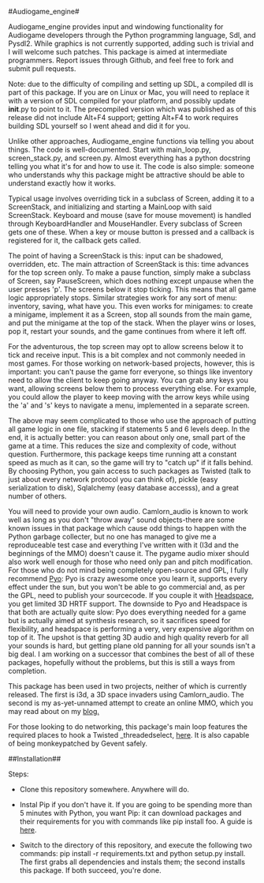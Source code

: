 #Audiogame_engine#

Audiogame_engine provides input and windowing functionality for Audiogame developers through the Python programming language, Sdl, and Pysdl2.  While graphics is not currently supported, adding such is trivial and I will welcome such patches.  This package is aimed at intermediate programmers.  Report issues through Github, and feel free to fork and submit pull requests.

Note: due to the difficulty of compiling and setting up SDL, a compiled dll is part of this package.  If you are on Linux or Mac, you will need to replace it with a version of SDL compiled for your platform, and possibly update __init__.py to point to it.  The precompiled version which was published as of this release did not include Alt+F4 support; getting Alt+F4 to work requires building SDL yourself so I went ahead and did it for you.

Unlike other approaches, Audiogame_engine functions via telling you about things.  The code is well-documented.  Start with main_loop.py, screen_stack.py, and screen.py.  Almost everything has a python docstring telling you what it's for and how to use it. The code is also simple: someone who understands why this package might be attractive should be able to understand exactly how it works.

Typical usage involves overriding tick in a subclass of Screen, adding it to a ScreenStack, and initializing and starting a MainLoop with said ScreenStack.  Keyboard and mouse (save for mouse movement) is handled through KeyboardHandler and MouseHandler.  Every subclass of Screen gets one of these.  When a key or mouse button is pressed and a callback is registered for it, the callback gets called.

The point of having a ScreenStack is this: input can be shadowed, overridden, etc.  The main attraction of ScreenStack is this: time advances for the top screen only.  To make a pause function, simply make a subclass of Screen, say PauseScreen, which does nothing except unpause when the user presses 'p'.  The screens below it stop ticking.  This means that all game logic appropriately stops.  Similar strategies work for any sort of menu: inventory, saving, what have you.  This even works for minigames: to create a minigame, implement it as a Screen, stop all sounds from the main game, and put the minigame at the top of the stack.  When the player wins or loses, pop it, restart your sounds, and the game continues from where it left off.

For the adventurous, the top screen may opt to allow screens below it to tick and receive input.  This is a bit complex and not commonly needed in most games.  For those working on network-based projects, however, this is important: you can't pause the game forr everyone, so things like inventory need to allow the client to keep going anyway.  You can grab any keys you want, allowing screens below them to process everything else.  For example, you could allow the player to keep moving with the arrow keys while using the 'a' and 's' keys to navigate a menu, implemented in a separate screen.

The above may seem complicated to those who use the approach of putting all game logic in one file, stacking if statements 5 and 6 levels deep.  In the end, it is actually better: you can reason about only one, small part of the game at a time.  This reduces the size and complexity of code, without question.  Furthermore, this package keeps time running att a constant speed as much as it can, so the game will try to "catch up" if it falls behind. By choosing Python, you gain access to such packages as Twisted (talk to just about every network protocol you can think of), pickle (easy serialization to disk), Sqlalchemy (easy database accesss), and a great number of others.

You will need to provide your own audio.  Camlorn_audio is known to work well as long as you don't "throw away" sound objects-there are some known issues in that package which cause odd things to happen with the Python garbage collecter, but no one has managed to give me a reproduceable test case and everything I've written with it (I3d and the beginnings of the MMO) doesn't cause it.
The pygame audio mixer should also work well enough for those who need only pan and pitch modification.
For those who do not mind being completely open-source and GPL, I fully recommend [Pyo](http://ajaxsoundstudio.com/software/pyo/): Pyo is crazy awesome once you learn it, supports every effect under the sun, but you won't be able to go commercial and, as per the GPL, need to publish your sourcecode.  If you couple it with [Headspace](https://github.com/crabl/HeadSpace), you get limited 3D HRTF support.  The downside to Pyo and Headspace is that both are actually quite slow: Pyo does everything needed for a game but is actually aimed at synthesis research, so it sacrifices speed for flexibility, and headspace is performing a very, very expensive algorithm on top of it.
The upshot is that getting 3D audio and high quality reverb for all your sounds is hard, but getting plane old panning for all your sounds isn't a big deal.  I am working on a successor that combines the best of all of these packages, hopefully without the problems, but this is still a ways from completion.

This package has been used in two projects, neither of which is currently released.  The first is i3d, a 3D space invaders using Camlorn_audio.  The second is my as-yet-unnamed attempt to create an online MMO, which you may read about on my [blog.](http://camlorn.net/index.html)

For those looking to do networking, this package's main loop features the required places to hook a Twisted _threadedselect, [here](http://twistedmatrix.com/documents/current/api/twisted.internet._threadedselect.html).  It is also capable of being monkeypatched by Gevent safely.

##Installation##

Steps:

- Clone this repository somewhere.  Anywhere will do.

- Instal Pip if you don't have it.  If you are going to be spending more than 5 minutes with Python, you want Pip: it can download packages and their requirements for you with commands like pip install foo.  A guide is [here](http://pip.readthedocs.org/en/latest/installing.html).

- Switch to the directory of this repository, and execute the following two commands: pip install -r requirements.txt and python setup.py install.  The first grabs all dependencies and instals them; the second installs this package.  If both succeed, you're done.

